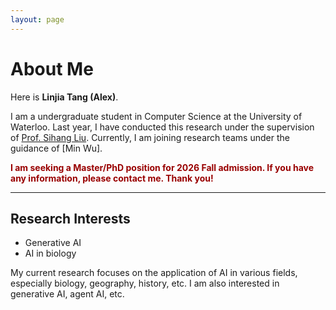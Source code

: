 ```yaml
---
layout: page
---
```


# About Me

Here is **Linjia Tang (Alex)**.<br>

I am a undergraduate student in Computer Science at the University of Waterloo. Last year, I have conducted this research under the supervision of [Prof. Sihang Liu](link). Currently, I am joining research teams under the guidance of [Min Wu].

**<font color="#990000">I am seeking a Master/PhD position for 2026 Fall admission. If you have any information, please contact me. Thank you!</font>**

---

## Research Interests

- Generative AI
- AI in biology

My current research focuses on the application of AI in various fields, especially biology, geography, history, etc. I am also interested in generative AI, agent AI, etc.

